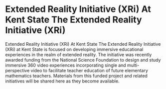 # Extended Reality Initiative (XRi) At Kent State The Extended Reality Initiative (XRi)

Extended Reality Initiative (XRi) At Kent State The Extended Reality Initiative (XRi) at Kent State is focused on developing immersive educational experiences in the realm of extended reality. The initiative was recently awarded funding from the National Science Foundation to design and study immersive 360 video experiences incorporating single and multi-perspective video to facilitate teacher education of future elementary mathematics teachers. Materials from this funded project and related initiatives will be shared here as they become available.
